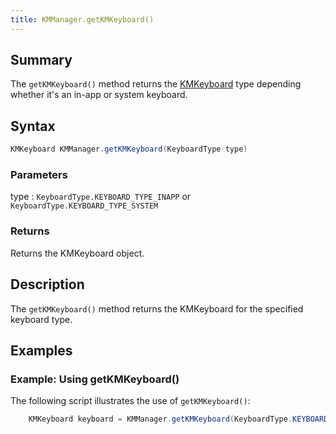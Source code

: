 ```yaml
---
title: KMManager.getKMKeyboard()
---
```


## Summary
The `getKMKeyboard()` method returns the [KMKeyboard](../KMKeyboard) type depending whether it's an in-app or system keyboard.

## Syntax
```java
KMKeyboard KMManager.getKMKeyboard(KeyboardType type)
```
### Parameters 
type
: `KeyboardType.KEYBOARD_TYPE_INAPP` or `KeyboardType.KEYBOARD_TYPE_SYSTEM`

### Returns
Returns the KMKeyboard object. 

## Description
The `getKMKeyboard()` method returns the KMKeyboard for the specified keyboard type.

## Examples

### Example: Using getKMKeyboard()
The following script illustrates the use of `getKMKeyboard()`: 
```java
    KMKeyboard keyboard = KMManager.getKMKeyboard(KeyboardType.KEYBOARD_TYPE_SYSTEM);
```

